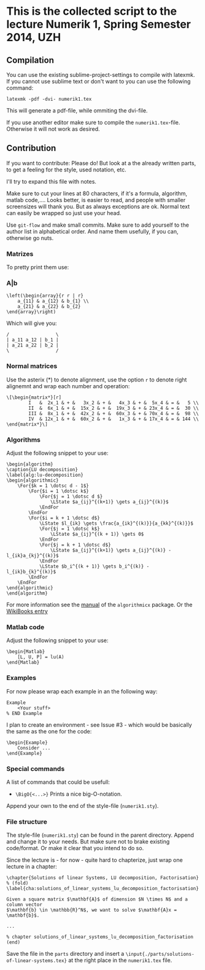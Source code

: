 # This is the collected script to the lecture Numerik 1, Spring Semester 2014, UZH

## Compilation

You can use the existing sublime-project-settings to compile with latexmk.
If you cannot use sublime text or don't want to you can use the following command:

```
latexmk -pdf -dvi- numerik1.tex
```

This will generate a pdf-file, while ommiting the dvi-file.

If you use another editor make sure to compile the `numerik1.tex`-file. 
Otherwise it will not work as desired.

## Contribution
If you want to contribute: Please do!
But look at a the already written parts, to get a feeling for the style, 
used notation, etc.

I'll try to expand this file with notes.

Make sure to cut your lines at 80 characters, if it's a formula, algorithm, matlab code,.... Looks better, is easier to read, and people with smaller screensizes will thank you. But as always exceptions are ok. Normal text can easily be wrapped so just use your head.

Use `git-flow` and make small commits. Make sure to add yourself to the author
list in alphabetical order. And name them usefully, if you can, otherwise go nuts.

### Matrizes

To pretty print them use:

### A|b
```
\left(\begin{array}{r r | r}
	a_{11} & a_{12} & b_{1} \\
	a_{21} & a_{22} & b_{2}
\end{array}\right)
```

Which will give you:

```
/                 \
| a_11 a_12 | b_1 |
| a_21 a_22 | b_2 |
\                 /
```

### Normal matrices

Use the asterix (*) to denote alignment, use the option `r` to denote right 
alignemnt and wrap each number and operation:

```
\[\begin{matrix*}[r]
		I   &  2x_1 & + &   3x_2 & + &   4x_3 & + &  5x_4 & = &   5 \\
		II  &  6x_1 & + &  15x_2 & + &  19x_3 & + & 23x_4 & = &  30 \\
		III &  8x_1 & + &  42x_2 & + &  60x_3 & + & 70x_4 & = &  98 \\
		IV  & 12x_1 & + &  60x_2 & + &   1x_3 & + & 17x_4 & = & 144 \\
\end{matrix*}\]
```

### Algorithms

Adjust the following snippet to your use:

```
\begin{algorithm}
\caption{LU decomposition}
\label{alg:lu-decomposition} 
\begin{algorithmic}
	\For{$k = 1 \dotsc d - 1$} 
		\For{$i = 1 \dotsc k$} 
			\For{$j = 1 \dotsc d $}
    			\LState $a_{ij}^{(k+1)} \gets a_{ij}^{(k)}$
    		\EndFor
    	\EndFor
	    \For{$i = k + 1 \dotsc d$}
	    	\LState $l_{ik} \gets \frac{a_{ik}^{(k)}}{a_{kk}^{(k)}}$
	    	\For{$j = 1 \dotsc k$}
	    		\LState $a_{ij}^{(k + 1)} \gets 0$
	    	\EndFor
	    	\For{$j = k + 1 \dotsc d$}
	    		\LState $a_{ij}^{(k+1)} \gets a_{ij}^{(k)} - l_{ik}a_{kj}^{(k)}$
	    	\EndFor
	    	\LState $b_i^{(k + 1)} \gets b_i^{(k)} - l_{ik}b_{k}^{(k)}$
	    \EndFor
    \EndFor
\end{algorithmic}
\end{algorithm}
```

For more information see the [manual](http://ctan.mackichan.com/macros/latex/contrib/algorithmicx/algorithmicx.pdf) of the `algorithmicx` package.
Or the [WikiBooks entry](http://en.wikibooks.org/wiki/LaTeX/Algorithms#Typesetting_using_the_algorithmicx_package)

### Matlab code

Adjust the following snippet to your use:

```
\begin{Matlab}
	[L, U, P] = lu(A)
\end{Matlab}
```

### Examples

For now please wrap each example in an the following way:

```
Example
	<Your stuff>
% END Example
```

I plan to create an environment - see Issue #3 - which would be basically the same as the one for the code:

```
\begin{Example}
	Consider ...
\end{Example}
```

### Special commands

A list of commands that could be usefull:

* `\BigO{<...>}` Prints a nice big-O-notation.

Append your own to the end of the style-file (`numerik1.sty`).

### File structure

The style-file (`numerik1.sty`) can be found in the parent directory. 
Append and change it to your needs. But make sure not to brake existing 
code/format. Or make it clear that you intend to do so.

Since the lecture is - for now - quite hard to chapterize, 
just wrap one lecture in a chapter:

```
\chapter{Solutions of linear Systems, LU decomposition, Factorisation} % (fold)
\label{cha:solutions_of_linear_systems_lu_decomposition_factorisation}

Given a square matrix $\mathbf{A}$ of dimension $N \times N$ and a column vector 
$\mathbf{b} \in \mathbb{R}^N$, we want to solve $\mathbf{A}x = \mathbf{b}$.

...

% chapter solutions_of_linear_systems_lu_decomposition_factorisation (end)
```

Save the file in the `parts` directory and insert a 
`\input{./parts/solutions-of-linear-systems.tex}` at the right place in the 
`numerik1.tex` file.
